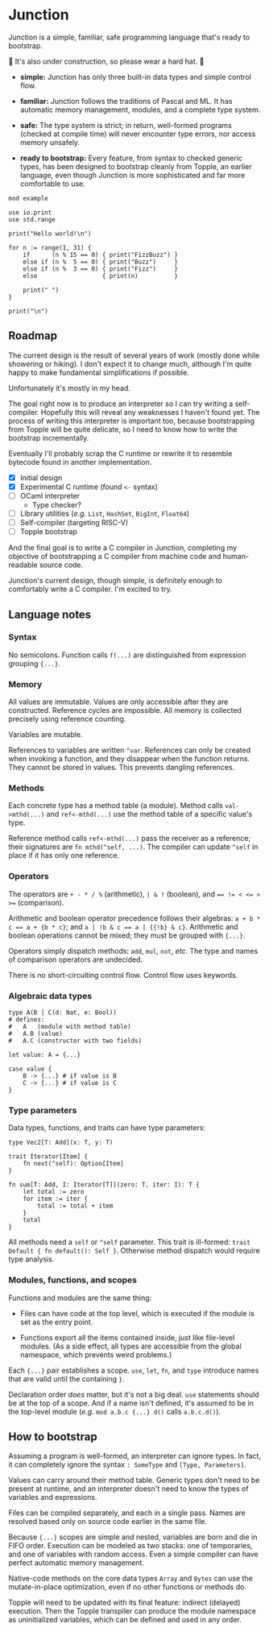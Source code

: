 # Junction

Junction is a simple, familiar, safe programming language that's ready to
bootstrap.

🚧 It's also under construction, so please wear a hard hat. 🚧

- **simple:** Junction has only three built-in data types and simple control
  flow.

- **familiar:** Junction follows the traditions of Pascal and ML. It has
  automatic memory management, modules, and a complete type system.

- **safe:** The type system is strict; in return, well-formed programs (checked
  at compile time) will never encounter type errors, nor access memory unsafely.

- **ready to bootstrap:** Every feature, from syntax to checked generic types,
  has been designed to bootstrap cleanly from Topple, an earlier language, even
  though Junction is more sophisticated and far more comfortable to use.

```
mod example

use io.print
use std.range

print("Hello world!\n")

for n := range(1, 31) {
    if      (n % 15 == 0) { print("FizzBuzz") }
    else if (n %  5 == 0) { print("Buzz")     }
    else if (n %  3 == 0) { print("Fizz")     }
    else                  { print(n)          }

    print(" ")
}

print("\n")
```

## Roadmap

The current design is the result of several years of work (mostly done while
showering or hiking). I don't expect it to change much, although I'm quite happy
to make fundamental simplifications if possible.

Unfortunately it's mostly in my head.

The goal right now is to produce an interpreter so I can try writing a
self-compiler. Hopefully this will reveal any weaknesses I haven't found yet.
The process of writing this interpreter is important too, because bootstrapping
from Topple will be quite delicate, so I need to know how to write the bootstrap
incrementally.

Eventually I'll probably scrap the C runtime or rewrite it to resemble bytecode
found in another implementation.

- [x] Initial design
- [x] Experimental C runtime (found `<-` syntax)
- [ ] OCaml interpreter
  - Type checker?
- [ ] Library utilities (*e.g.* `List`, `HashSet`, `BigInt`, `Float64`)
- [ ] Self-compiler (targeting RISC-V)
- [ ] Topple bootstrap

And the final goal is to write a C compiler in Junction, completing my objective
of bootstrapping a C compiler from machine code and human-readable source code.

Junction's current design, though simple, is definitely enough to comfortably
write a C compiler. I'm excited to try.

## Language notes

### Syntax

No semicolons. Function calls `f(...)` are distinguished from expression
grouping `{...}`.

### Memory

All values are immutable. Values are only accessible after they are constructed.
Reference cycles are impossible. All memory is collected precisely using
reference counting.

Variables are mutable.

References to variables are written `^var`. References can only be created when
invoking a function, and they disappear when the function returns. They cannot
be stored in values. This prevents dangling references.

### Methods

Each concrete type has a method table (a module). Method calls `val->mthd(...)`
and `ref<-mthd(...)` use the method table of a specific value's type.

Reference method calls `ref<-mthd(...)` pass the receiver as a reference; their
signatures are `fn mthd(^self, ...)`. The compiler can update `^self` in place
if it has only one reference.

### Operators

The operators are `+ - * / %` (arithmetic), `| & !` (boolean), and
`== != < <= > >=` (comparison).

Arithmetic and boolean operator precedence follows their algebras: `a + b *
c == a + {b * c}`; and `a | !b & c == a | {{!b} & c}`. Arithmetic and boolean
operations cannot be mixed; they must be grouped with `{...}`.

Operators simply dispatch methods: `add`, `mul`, `not`, *etc*. The type and
names of comparison operators are undecided.

There is no short-circuiting control flow. Control flow uses keywords.

### Algebraic data types

```
type A(B | C(d: Nat, e: Bool))
# defines:
#   A   (module with method table)
#   A.B (value)
#   A.C (constructor with two fields)

let value: A = {...}

case value {
    B -> {...} # if value is B
    C -> {...} # if value is C
}
```

### Type parameters

Data types, functions, and traits can have type parameters:

```
type Vec2[T: Add](x: T, y: T)

trait Iterator[Item] {
    fn next(^self): Option[Item]
}

fn sum[T: Add, I: Iterator[T]](zero: T, iter: I): T {
    let total := zero
    for item := iter {
        total := total + item
    }
    total
}
```

All methods need a `self` or `^self` parameter. This trait is ill-formed: `trait
Default { fn default(): Self }`. Otherwise method dispatch would require type
analysis.

### Modules, functions, and scopes

Functions and modules are the same thing:

  - Files can have code at the top level, which is executed if the module is set
    as the entry point.

  - Functions export all the items contained inside, just like file-level
    modules. (As a side effect, all types are accessible from the global
    namespace, which prevents weird problems.)

Each `{...}` pair establishes a scope. `use`, `let`, `fn`, and `type` introduce
names that are valid until the containing `}`.

Declaration order *does* matter, but it's not a big deal. `use` statements
should be at the top of a scope. And if a name isn't defined, it's assumed to be
in the top-level module (*e.g.* `mod a.b.c {...} d()` calls `a.b.c.d()`).

## How to bootstrap

Assuming a program is well-formed, an interpreter can ignore types. In fact, it
can completely ignore the syntax `: SomeType` and `[Type, Parameters]`.

Values can carry around their method table. Generic types don't need to be
present at runtime, and an interpreter doesn't need to know the types of
variables and expressions.

Files can be compiled separately, and each in a single pass. Names are resolved
based only on source code earlier in the same file.

Because `{...}` scopes are simple and nested, variables are born and die in FIFO
order. Execution can be modeled as two stacks: one of temporaries, and one of
variables with random access. Even a simple compiler can have perfect automatic
memory management.

Native-code methods on the core data types `Array` and `Bytes` can use the
mutate-in-place optimization, even if no other functions or methods do.

Topple will need to be updated with its final feature: indirect (delayed)
execution. Then the Topple transpiler can produce the module namespace as
uninitialized variables, which can be defined and used in any order.
